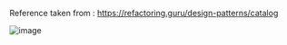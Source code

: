 Reference taken from : https://refactoring.guru/design-patterns/catalog

![image](https://github.com/chayansharma7/Design_Patterns/assets/61390152/8a55185b-ec4e-481e-b3f5-7c92697e43df)


